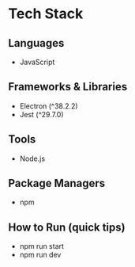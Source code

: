 # Tech Stack

## Languages
- JavaScript

## Frameworks & Libraries
- Electron (^38.2.2)
- Jest (^29.7.0)

## Tools
- Node.js

## Package Managers
- npm

## How to Run (quick tips)
- npm run start
- npm run dev
